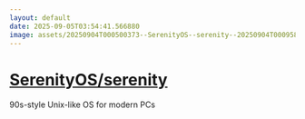 ```yaml
---
layout: default
date: 2025-09-05T03:54:41.566880
image: assets/20250904T000500373--SerenityOS--serenity--20250904T000958302--cropped.png
---
```


# [SerenityOS/serenity](https://github.com/SerenityOS/serenity)

90s-style Unix-like OS for modern PCs
